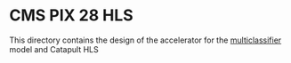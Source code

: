 # CMS PIX 28 HLS

This directory contains the design of the accelerator for the [multiclassifier](https://github.com/nhanvtran/directional-pixel-detectors/tree/main/multiclassifier) model and Catapult HLS
